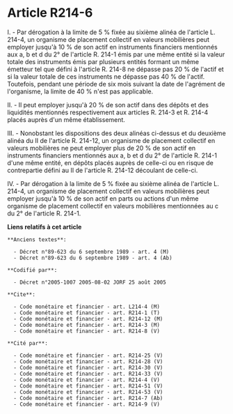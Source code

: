 # Article R214-6

I. - Par dérogation à la limite de 5 % fixée au sixième alinéa de l'article L. 214-4, un organisme de placement collectif en
valeurs mobilières peut employer jusqu'à 10 % de son actif en instruments financiers mentionnés aux a, b et d du 2° de
l'article R. 214-1 émis par une même entité si la valeur totale des instruments émis par plusieurs entités formant un même
émetteur tel que défini à l'article R. 214-8 ne dépasse pas 20 % de l'actif et si la valeur totale de ces instruments ne
dépasse pas 40 % de l'actif. Toutefois, pendant une période de six mois suivant la date de l'agrément de l'organisme, la
limite de 40 % n'est pas applicable.

II. - Il peut employer jusqu'à 20 % de son actif dans des dépôts et des liquidités mentionnés respectivement aux articles R.
214-3 et R. 214-4 placés auprès d'un même établissement.

III. - Nonobstant les dispositions des deux alinéas ci-dessus et du deuxième alinéa du II de l'article R. 214-12, un
organisme de placement collectif en valeurs mobilières ne peut employer plus de 20 % de son actif en instruments financiers
mentionnés aux a, b et d du 2° de l'article R. 214-1 d'une même entité, en dépôts placés auprès de celle-ci ou en risque de
contrepartie défini au II de l'article R. 214-12 découlant de celle-ci.

IV. - Par dérogation à la limite de 5 % fixée au sixième alinéa de l'article L. 214-4, un organisme de placement collectif en
valeurs mobilières peut employer jusqu'à 10 % de son actif en parts ou actions d'un même organisme de placement collectif en
valeurs mobilières mentionnées au c du 2° de l'article R. 214-1.

**Liens relatifs à cet article**

	**Anciens textes**:

	  - Décret n°89-623 du 6 septembre 1989 - art. 4 (M)
	  - Décret n°89-623 du 6 septembre 1989 - art. 4 (Ab)

	**Codifié par**:

	  - Décret n°2005-1007 2005-08-02 JORF 25 août 2005

	**Cite**:

	  - Code monétaire et financier - art. L214-4 (M)
	  - Code monétaire et financier - art. R214-1 (T)
	  - Code monétaire et financier - art. R214-12 (M)
	  - Code monétaire et financier - art. R214-3 (M)
	  - Code monétaire et financier - art. R214-8 (V)

	**Cité par**:

	  - Code monétaire et financier - art. R214-25 (V)
	  - Code monétaire et financier - art. R214-28 (V)
	  - Code monétaire et financier - art. R214-30 (V)
	  - Code monétaire et financier - art. R214-33 (V)
	  - Code monétaire et financier - art. R214-4 (V)
	  - Code monétaire et financier - art. R214-51 (V)
	  - Code monétaire et financier - art. R214-53 (V)
	  - Code monétaire et financier - art. R214-7 (Ab)
	  - Code monétaire et financier - art. R214-9 (V)
